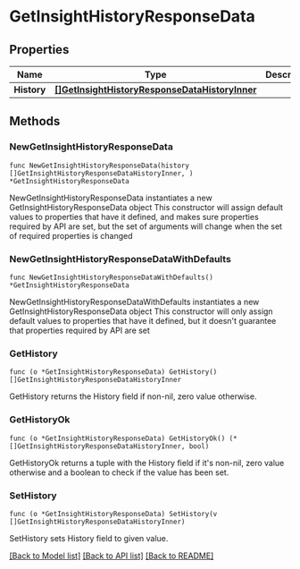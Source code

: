 # GetInsightHistoryResponseData

## Properties

Name | Type | Description | Notes
------------ | ------------- | ------------- | -------------
**History** | [**[]GetInsightHistoryResponseDataHistoryInner**](GetInsightHistoryResponseDataHistoryInner.md) |  | 

## Methods

### NewGetInsightHistoryResponseData

`func NewGetInsightHistoryResponseData(history []GetInsightHistoryResponseDataHistoryInner, ) *GetInsightHistoryResponseData`

NewGetInsightHistoryResponseData instantiates a new GetInsightHistoryResponseData object
This constructor will assign default values to properties that have it defined,
and makes sure properties required by API are set, but the set of arguments
will change when the set of required properties is changed

### NewGetInsightHistoryResponseDataWithDefaults

`func NewGetInsightHistoryResponseDataWithDefaults() *GetInsightHistoryResponseData`

NewGetInsightHistoryResponseDataWithDefaults instantiates a new GetInsightHistoryResponseData object
This constructor will only assign default values to properties that have it defined,
but it doesn't guarantee that properties required by API are set

### GetHistory

`func (o *GetInsightHistoryResponseData) GetHistory() []GetInsightHistoryResponseDataHistoryInner`

GetHistory returns the History field if non-nil, zero value otherwise.

### GetHistoryOk

`func (o *GetInsightHistoryResponseData) GetHistoryOk() (*[]GetInsightHistoryResponseDataHistoryInner, bool)`

GetHistoryOk returns a tuple with the History field if it's non-nil, zero value otherwise
and a boolean to check if the value has been set.

### SetHistory

`func (o *GetInsightHistoryResponseData) SetHistory(v []GetInsightHistoryResponseDataHistoryInner)`

SetHistory sets History field to given value.



[[Back to Model list]](../README.md#documentation-for-models) [[Back to API list]](../README.md#documentation-for-api-endpoints) [[Back to README]](../README.md)


